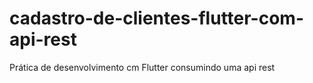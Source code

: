 # cadastro-de-clientes-flutter-com-api-rest
Prática de desenvolvimento cm Flutter consumindo uma api rest
